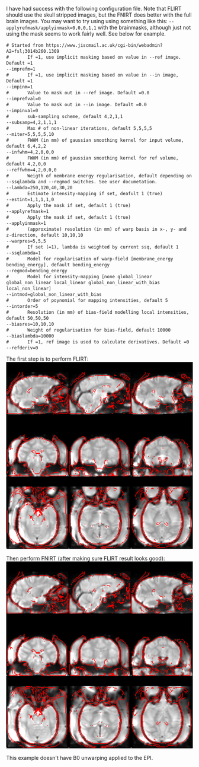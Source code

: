 I have had success with the following configuration file. Note that FLIRT should use the skull stripped images, but the FNIRT
does better with the full brain images. You may want to try using using something like this: `--applyrefmask/applyinmask=0,0,0,1,1`
with the brainmasks, although just not using the mask seems to work fairly well. See below for example.

    # Started from https://www.jiscmail.ac.uk/cgi-bin/webadmin?A2=fsl;3014b260.1309
    #       If =1, use implicit masking based on value in --ref image. Default =1
    --imprefm=1
    #       If =1, use implicit masking based on value in --in image, Default =1
    --impinm=1
    #       Value to mask out in --ref image. Default =0.0
    --imprefval=0
    #       Value to mask out in --in image. Default =0.0
    --impinval=0
    #       sub-sampling scheme, default 4,2,1,1
    --subsamp=4,2,1,1,1
    #       Max # of non-linear iterations, default 5,5,5,5
    --miter=5,5,5,5,10
    #       FWHM (in mm) of gaussian smoothing kernel for input volume, default 6,4,2,2
    --infwhm=4,2,0,0,0
    #       FWHM (in mm) of gaussian smoothing kernel for ref volume, default 4,2,0,0
    --reffwhm=4,2,0,0,0
    #       Weigth of membrane energy regularisation, default depending on --ssqlambda and --regmod switches. See user documetation.
    --lambda=250,120,40,30,20
    #       Estimate intensity-mapping if set, deafult 1 (true)
    --estint=1,1,1,1,0
    #       Apply the mask if set, default 1 (true)
    --applyrefmask=1
    #       Apply the mask if set, default 1 (true)
    --applyinmask=1
    #       (approximate) resolution (in mm) of warp basis in x-, y- and z-direction, default 10,10,10
    --warpres=5,5,5
    #       If set (=1), lambda is weighted by current ssq, default 1
    --ssqlambda=1
    #       Model for regularisation of warp-field [membrane_energy bending_energy], default bending_energy
    --regmod=bending_energy
    #       Model for intensity-mapping [none global_linear global_non_linear local_linear global_non_linear_with_bias local_non_linear]
    --intmod=global_non_linear_with_bias
    #       Order of poynomial for mapping intensities, default 5
    --intorder=5
    #       Resolution (in mm) of bias-field modelling local intensities, default 50,50,50
    --biasres=10,10,10
    #       Weight of regularisation for bias-field, default 10000
    --biaslambda=10000
    #       If =1, ref image is used to calculate derivatives. Default =0
    --refderiv=0
 
 The first step is to perform FLIRT:
 ![Example FLIRT alignment to T1](images/ses-20170511_run-02_flirt_alignment_to_T1.png "Example FLIRT alignment to T1")
 
 Then perform FNIRT (after making sure FLIRT result looks good):
 ![Example FNIRT alignment to T1](images/ses-20170511_run-02_fnirt_alignment_to_T1.png "Example FNIRT alignment to T1")
 
 This example doesn't have B0 unwarping applied to the EPI.
